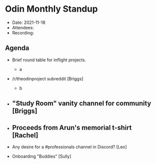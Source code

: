# Odin Monthly Standup 

* Date: 2021-11-18
* Attendees: 
* Recording: 

## Agenda

- Brief round table for inflight projects.
    - a
- /r/theodinproject subreddit [Briggs]
    - b
- "Study Room" vanity channel for community [Briggs]
    -
- Proceeds from Arun's memorial t-shirt [Rachel]
    -
- Any desire for a #professionals channel in Discord? [Leo]

- Onboarding "Buddies" [Sully]
